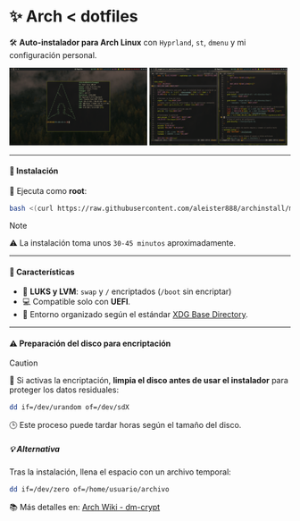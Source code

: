 # ✨ Arch < dotfiles

🛠️ **Auto-instalador para Arch Linux** con `Hyprland`, `st`, `dmenu` y mi configuración personal.

<p float="center">
<img src="https://raw.githubusercontent.com/aleister888/archinstall/refs/heads/main/assets/screenshots/screenshot1.png" width="49%" />
<img src="https://raw.githubusercontent.com/aleister888/archinstall/refs/heads/main/assets/screenshots/screenshot2.png" width="49%" />
</p>

---

#### 🚀 Instalación

🔧 Ejecuta como **root**:

```bash
bash <(curl https://raw.githubusercontent.com/aleister888/archinstall/main/install.sh)
```

> [!NOTE]
> ⚠️ La instalación toma unos `30-45 minutos` aproximadamente.

---

#### 🧩 Características

- 🔐 **LUKS y LVM**: `swap` y `/` encriptados (`/boot` sin encriptar)
- 💻 Compatible solo con **UEFI**.
- 📁 Entorno organizado según el estándar [XDG Base Directory](https://wiki.archlinux.org/title/XDG_Base_Directory).

---

#### ⚠️ Preparación del disco para encriptación

> [!CAUTION]
> 📁 Si activas la encriptación, **limpia el disco antes de usar el instalador** para proteger los datos residuales:
>
> ```bash
> dd if=/dev/urandom of=/dev/sdX
> ```
>
> 🕒 Este proceso puede tardar horas según el tamaño del disco.

##### 💡 Alternativa

Tras la instalación, llena el espacio con un archivo temporal:

```bash
dd if=/dev/zero of=/home/usuario/archivo
```

📚 Más detalles en: [Arch Wiki - dm-crypt](https://wiki.archlinux.org/title/Dm-crypt/Drive_preparation)
